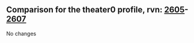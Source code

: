 ## Comparison for the theater0 profile, rvn: [2605](https://github.com/PRO100KatYT/FortniteProfileRevisions/tree/main/profiles/theater0/2605%20theater0.json)-[2607](https://github.com/PRO100KatYT/FortniteProfileRevisions/tree/main/profiles/theater0/2607%20theater0.json)

No changes
